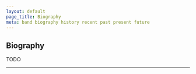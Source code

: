 ```yaml
---
layout: default
page_title: Biography
meta: band biography history recent past present future
---
```


Biography
---

TODO

-----
